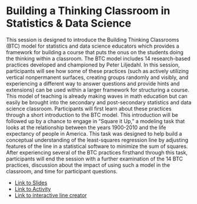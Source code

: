 # Building a Thinking Classroom in Statistics & Data Science

This session is designed to introduce the Building Thinking Classrooms (BTC) model for statistics and data science educators which provides a framework for building a course that puts the onus on the students doing the thinking within a classroom. The BTC model includes 14 research-based practices developed and championed by Peter Liljedahl. In this session, participants will see how some of these practices (such as actively utilizing vertical nonpermanent surfaces, creating groups randomly and visibly, and experiencing a different way to answer questions and provide hints and extensions) can be used within a larger framework for structuring a course. This model of teaching is already making waves in math education but can easily be brought into the secondary and post-secondary statistics and data science classroom. Participants will first learn about these practices through a short introduction to the BTC model. This introduction will be followed up by a chance to engage in “Square it Up,” a modeling task that looks at the relationship between the years 1900-2010 and the life expectancy of people in America. This task was designed to help build a conceptual understanding of the least-squares regression line by adjusting features of the line in a statistical software to minimize the sum of squares. After experiencing several of the BTC practices firsthand through this task, participants will end the session with a further examination of the 14 BTC practices, discussion about the impact of using such a model in the classroom, and time for participant questions.

- <a href = 'https://www.canva.com/design/DAGsGqCGJ7g/yN547tioAgvfaQ8KaHFOcA/edit?utm_content=DAGsGqCGJ7g&utm_campaign=designshare&utm_medium=link2&utm_source=sharebutton' target = "_blank">Link to Slides</a>
- <a href = "square_it_up.docx" target = "_blank">Link to Activity</a>
- <a href = "https://shiny.stat.ncsu.edu/jbpost2/Comparing_Lines/" target = "_blank">Link to interactive line creator</a>
